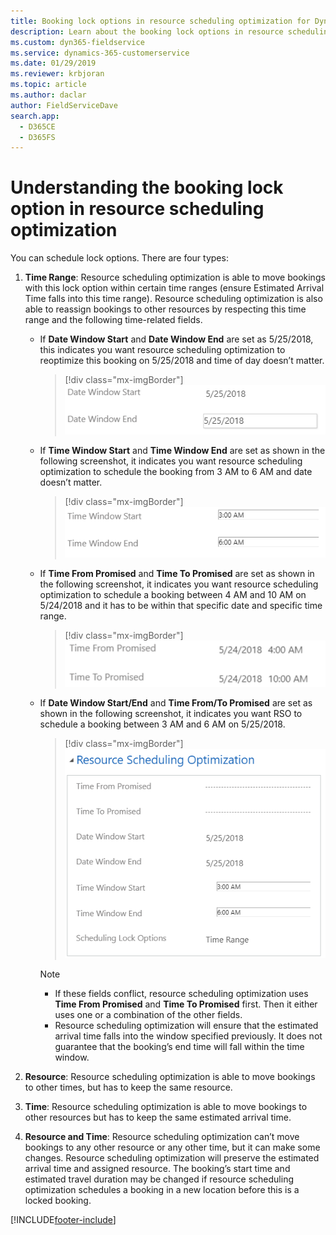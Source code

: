 ```yaml
---
title: Booking lock options in resource scheduling optimization for Dynamics 365 Field Service | MicrosoftDocs"
description: Learn about the booking lock options in resource scheduling optimization for Dynamics 365 Field Service.
ms.custom: dyn365-fieldservice
ms.service: dynamics-365-customerservice
ms.date: 01/29/2019
ms.reviewer: krbjoran
ms.topic: article
ms.author: daclar
author: FieldServiceDave
search.app: 
  - D365CE
  - D365FS
--- 
```


# Understanding the booking lock option in resource scheduling optimization

You can schedule lock options. There are four types:

1. **Time Range**: Resource scheduling optimization is able to move bookings with this lock option within
    certain time ranges (ensure Estimated Arrival Time falls into this time
    range). Resource scheduling optimization is also able to reassign bookings to other resources by
    respecting this time range and the following time-related fields.

   - If **Date Window Start** and **Date Window End** are set as 5/25/2018,
       this indicates you want resource scheduling optimization to reoptimize this booking on 5/25/2018 and
       time of day doesn’t matter.

     > [!div class="mx-imgBorder"]
     > ![](media/ff525574bddea8e5b50adbb2e1381267.png)

   - If **Time Window Start** and **Time Window End** are set as shown in the following
     screenshot, it indicates you want resource scheduling optimization to schedule the booking from 3 AM to 6
     AM and date doesn’t matter.

     > [!div class="mx-imgBorder"]
     > ![](media/79a74b15392b9d62cdef7c9334e65520.png)

   - If **Time From Promised** and **Time To Promised** are set as shown in the following
     screenshot, it indicates you want resource scheduling optimization to schedule a booking between 4 AM and
     10 AM on 5/24/2018 and it has to be within that specific date and specific
     time range.

     > [!div class="mx-imgBorder"]
     > ![](media/15e2c158dedd80554b7eb933d6c57122.png)

   - If **Date Window Start/End** and **Time From/To Promised** are set as shown
     in the following screenshot, it indicates you want RSO to schedule a booking between
     3 AM and 6 AM on 5/25/2018.

     > [!div class="mx-imgBorder"]
     > ![](media/1da5485805579d347ce208cdcde0a22c.png)

     > [!NOTE]
     > - If these fields conflict, resource scheduling optimization uses **Time From Promised** and **Time To
     Promised** first. Then it either uses one or a combination of the other
     fields.
     > - Resource scheduling optimization will ensure that the estimated arrival time falls into the window
     specified previously. It does not guarantee that the booking’s end time will
     fall within the time window.

2. **Resource**: Resource scheduling optimization is able to move bookings to other times, but has to keep
    the same resource.

3. **Time**: Resource scheduling optimization is able to move bookings to other resources but has to keep
    the same estimated arrival time.

4. **Resource and Time**: Resource scheduling optimization can’t move bookings to any other resource or any
    other time, but it can make some changes. Resource scheduling optimization will preserve the estimated
    arrival time and assigned resource. The booking’s start time and estimated
    travel duration may be changed if resource scheduling optimization schedules a booking in a new location
    before this is a locked booking.


[!INCLUDE[footer-include](../includes/footer-banner.md)]